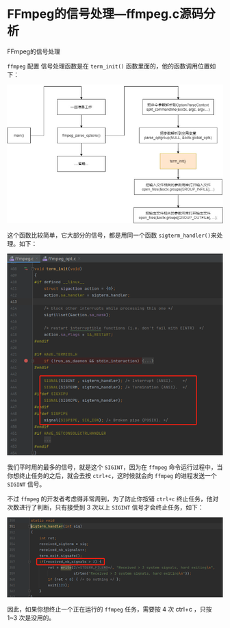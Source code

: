 # FFmpeg的信号处理—ffmpeg.c源码分析

<div id="meta-description---">FFmpeg的信号处理</div>

`ffmpeg` 配置 信号处理函数是在 `term_init()` 函数里面的，他的函数调用位置如下：

![1-1](signal\1-1.jpg)

这个函数比较简单，它大部分的信号，都是用同一个函数 `sigterm_handler()`来处理。如下：

![1-2](signal\1-2.png)

我们平时用的最多的信号，就是这个 `SIGINT`，因为在 `ffmpeg` 命令运行过程中，当你想终止任务的之后，就会去按 `ctrl+c`，这时候就会向 `ffmpeg` 的进程发送一个 `SIGINT` 信号。

不过 `ffmpeg` 的开发者考虑得非常周到，为了防止你按错 `ctrl+c` 终止任务，他对次数进行了判断，只有接受到 3 次以上 `SIGINT` 信号才会终止任务，如下：

![1-3](signal\1-3.png)

因此，如果你想终止一个正在运行的 `ffmpeg` 任务，需要按 4 次 ctrl+c ，只按 1~3 次是没用的。
